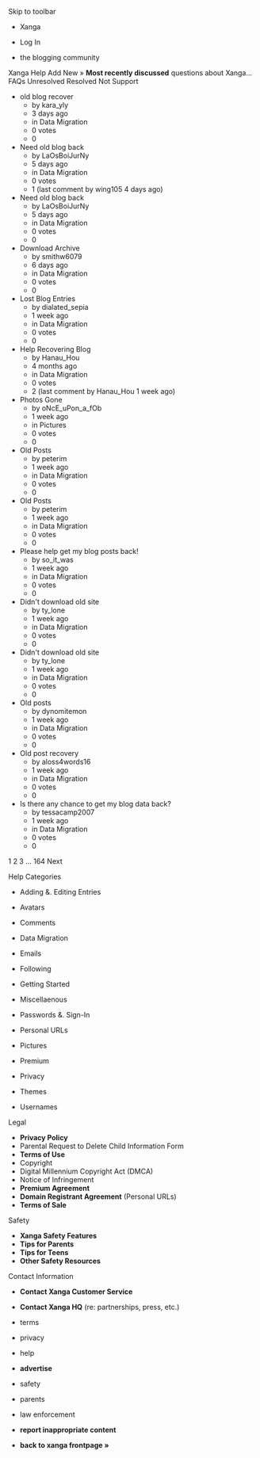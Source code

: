 Skip to toolbar

*   Xanga

*   Log In

*   the blogging community

Xanga Help Add New » **Most recently discussed** questions about Xanga… FAQs Unresolved Resolved Not Support

*   old blog recover
    *   by kara\_yly
    *   3 days ago
    *   in Data Migration
    *   0 votes
    *   0
*   Need old blog back
    *   by LaOsBoiJurNy
    *   5 days ago
    *   in Data Migration
    *   0 votes
    *   1 (last comment by wing105 4 days ago)
*   Need old blog back
    *   by LaOsBoiJurNy
    *   5 days ago
    *   in Data Migration
    *   0 votes
    *   0
*   Download Archive
    *   by smithw6079
    *   6 days ago
    *   in Data Migration
    *   0 votes
    *   0
*   Lost Blog Entries
    *   by dialated\_sepia
    *   1 week ago
    *   in Data Migration
    *   0 votes
    *   0
*   Help Recovering Blog
    *   by Hanau\_Hou
    *   4 months ago
    *   in Data Migration
    *   0 votes
    *   2 (last comment by Hanau\_Hou 1 week ago)
*   Photos Gone
    *   by oNcE\_uPon\_a\_fOb
    *   1 week ago
    *   in Pictures
    *   0 votes
    *   0
*   Old Posts
    *   by peterim
    *   1 week ago
    *   in Data Migration
    *   0 votes
    *   0
*   Old Posts
    *   by peterim
    *   1 week ago
    *   in Data Migration
    *   0 votes
    *   0
*   Please help get my blog posts back!
    *   by so\_it\_was
    *   1 week ago
    *   in Data Migration
    *   0 votes
    *   0
*   Didn't download old site
    *   by ty\_lone
    *   1 week ago
    *   in Data Migration
    *   0 votes
    *   0
*   Didn't download old site
    *   by ty\_lone
    *   1 week ago
    *   in Data Migration
    *   0 votes
    *   0
*   Old posts
    *   by dynomitemon
    *   1 week ago
    *   in Data Migration
    *   0 votes
    *   0
*   Old post recovery
    *   by aloss4words16
    *   1 week ago
    *   in Data Migration
    *   0 votes
    *   0
*   Is there any chance to get my blog data back?
    *   by tessacamp2007
    *   1 week ago
    *   in Data Migration
    *   0 votes
    *   0

1 2 3 ... 164 Next

Help Categories

*   Adding &. Editing Entries
*   Avatars
*   Comments
*   Data Migration
*   Emails
*   Following
*   Getting Started
*   Miscellaenous

*   Passwords &. Sign-In
*   Personal URLs
*   Pictures
*   Premium
*   Privacy
*   Themes
*   Usernames

Legal

*   **Privacy Policy**
*   Parental Request to Delete Child Information Form
*   **Terms of Use**
*   Copyright
*   Digital Millennium Copyright Act (DMCA)
*   Notice of Infringement
*   **Premium Agreement**
*   **Domain Registrant Agreement** (Personal URLs)
*   **Terms of Sale**

Safety

*   **Xanga Safety Features**
*   **Tips for Parents**
*   **Tips for Teens**
*   **Other Safety Resources**

Contact Information

*   **Contact Xanga Customer Service**
*   **Contact Xanga HQ** (re: partnerships, press, etc.)

*   terms
*   privacy
*   help
*   **advertise**

*   safety
*   parents
*   law enforcement
*   **report inappropriate content**

*   **back to xanga frontpage »**
